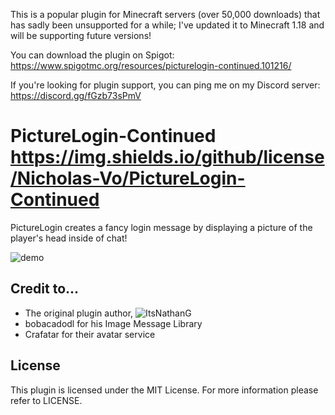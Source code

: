This is a popular plugin for Minecraft servers (over 50,000 downloads) that has sadly been unsupported for a while; I've updated it to Minecraft 1.18 and will be supporting future versions!

You can download the plugin on Spigot: https://www.spigotmc.org/resources/picturelogin-continued.101216/

If you're looking for plugin support, you can ping me on my Discord server: https://discord.gg/fGzb73sPmV

PictureLogin-Continued https://img.shields.io/github/license/Nicholas-Vo/PictureLogin-Continued
===

PictureLogin creates a fancy login message by displaying a picture of the player's head inside of chat!

![demo](https://user-images.githubusercontent.com/60233722/163606833-27671a07-1187-424f-abf7-f5a5d35abda8.PNG)

Credit to...
---

- The original plugin author, ![ItsNathanG](https://github.com/ItsNathanG)
- bobacadodl for his Image Message Library
- Crafatar for their avatar service

License
---
This plugin is licensed under the MIT License. For more information please refer to LICENSE.
